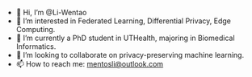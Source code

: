 - 👋 Hi, I’m @Li-Wentao
- 👀 I’m interested in Federated Learning, Differential Privacy, Edge Computing.
- 🌱 I’m currently a PhD student in UTHealth, majoring in Biomedical Informatics.
- 💞️ I’m looking to collaborate on privacy-preserving machine learning.
- 📫 How to reach me: mentosli@outlook.com

<!---
Li-Wentao/Li-Wentao is a ✨ special ✨ repository because its `README.md` (this file) appears on your GitHub profile.
You can click the Preview link to take a look at your changes.
--->

